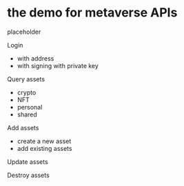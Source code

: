 # the demo for metaverse APIs

placeholder

Login
* with address
* with signing with private key 

Query assets
* crypto
* NFT
* personal
* shared

Add assets
* create a new asset
* add existing assets

Update assets

Destroy assets
